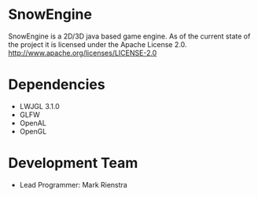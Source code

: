 # SnowEngine

SnowEngine is a 2D/3D java based game engine.
As of the current state of the project it is licensed under the Apache License 2.0.
http://www.apache.org/licenses/LICENSE-2.0

# Dependencies
* LWJGL 3.1.0
* GLFW
* OpenAL
* OpenGL

# Development Team
* Lead Programmer: Mark Rienstra
